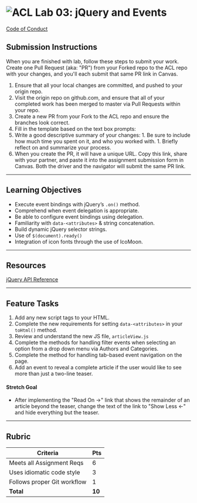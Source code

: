 ![ACL](https://i.imgur.com/7v5ASc8.png)  Lab 03: jQuery and Events
=======
[Code of Conduct](https://github.com/codefellows/code-of-conduct)

## Submission Instructions
When you are finished with lab, follow these steps to submit your work. Create one Pull Request (aka: "PR") from your Forked repo to the ACL repo with your changes, and you'll each submit that same PR link in Canvas.

1. Ensure that all your local changes are committed, and pushed to your origin repo.
1. Visit the origin repo on github.com, and ensure that all of your completed work has been merged to master via Pull Requests within your repo.
1. Create a new PR from your Fork to the ACL repo and ensure the branches look correct.
1. Fill in the template based on the text box prompts:
  1. Write a good descriptive summary of your changes:
    1. Be sure to include how much time you spent on it, and who you worked with.
    1. Briefly reflect on and summarize your process.
1. When you create the PR, it will have a unique URL. Copy this link, share with your partner, and paste it into the assignment submission form in Canvas. Both the driver and the navigator will submit the same PR link.
---

## Learning Objectives
* Execute event bindings with jQuery’s `.on()` method.
* Comprehend when event delegation is appropriate.
* Be able to configure event bindings using delegation.
* Familiarity with `data-<attributes>` & string concatenation.
* Build dynamic jQuery selector strings.
* Use of `$(document).ready()`
* Integration of icon fonts through the use of IcoMoon.

---

## Resources  
[jQuery API Reference](https://oscarotero.com/jquery/)

---

## Feature Tasks  
1. Add any new script tags to your HTML.
2. Complete the new requirements for setting `data-<attributes>` in your `toHtml()` method.
3. Review and understand the new JS file, `articleView.js`
4. Complete the methods for handling filter events when selecting an option from a drop down menu via Authors and Categories.
5. Complete the method for handling tab-based event navigation on the page.
6. Add an event to reveal a complete article if the user would like to see more than just a two-line teaser.

#### Stretch Goal

- After implementing the "Read On ->" link that shows the remainder of an article beyond the teaser, change the text of the link to "Show Less <-" and hide everything but the teaser.

---

## Rubric  
Criteria | Pts
---|---
Meets all Assignment Reqs | 6
Uses idiomatic code style | 3
Follows proper Git workflow | 1
**Total** | **10**
